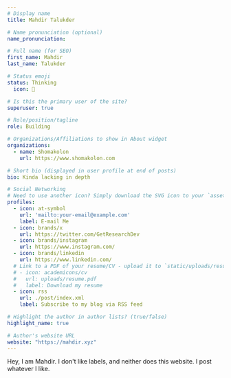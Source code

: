 ```yaml
---
# Display name
title: Mahdir Talukder

# Name pronunciation (optional)
name_pronunciation: 

# Full name (for SEO)
first_name: Mahdir
last_name: Talukder

# Status emoji
status: Thinking
  icon: 🤔

# Is this the primary user of the site?
superuser: true

# Role/position/tagline
role: Building

# Organizations/Affiliations to show in About widget
organizations:
  - name: Shomakolon
    url: https://www.shomakolon.com

# Short bio (displayed in user profile at end of posts)
bio: Kinda lacking in depth

# Social Networking
# Need to use another icon? Simply download the SVG icon to your `assets/media/icons/` folder.
profiles:
  - icon: at-symbol
    url: 'mailto:your-email@example.com'
    label: E-mail Me
  - icon: brands/x
    url: https://twitter.com/GetResearchDev
  - icon: brands/instagram
    url: https://www.instagram.com/
  - icon: brands/linkedin
    url: https://www.linkedin.com/
  # Link to a PDF of your resume/CV - upload it to `static/uploads/resume.pdf`
  # - icon: academicons/cv
  #   url: uploads/resume.pdf
  #   label: Download my resume
  - icon: rss
    url: ./post/index.xml
    label: Subscribe to my blog via RSS feed

# Highlight the author in author lists? (true/false)
highlight_name: true

# Author's website URL
website: "https://mahdir.xyz"
---
```


Hey, I am Mahdir. I don't like labels, and neither does this website. I post whatever I like.
